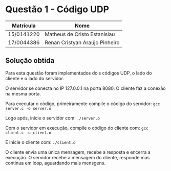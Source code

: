 # Questão 1 - Código UDP

|Matrícula|Nome|
|--|--|
|15/0141220|Matheus de Cristo Estanislau|
|17/0044386|Renan Cristyan Araújo Pinheiro|

## Solução obtida
Para esta questão foram implementados dois códigos UDP, o lado do cliente e o lado do servidor.

O servidor se conecta no IP 127.0.0.1 na porta 8080.
O cliente faz a conexão na mesma porta.

Para executar o código, primeiramente compile o código do servidor:
``` gcc server.c -o server.o ```

Logo após, inicie o servidor com:
``` ./server.o ```

Com o servidor em execução, compile o código do cliente com:
``` gcc client.c -o client.o ```

E inicie o cliente com:
``` ./client.o ```

O cliente envia uma única mensagem, recebe a resposta e encerra a execução.
O servidor recebe a mensagem do cliente, responde mas continua em loop, aguardando mais mensgens.
